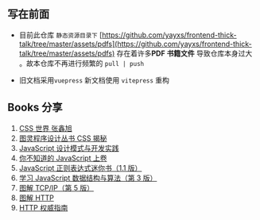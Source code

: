 ## 写在前面

- 目前此仓库 `静态资源目录下` [https://github.com/yayxs/frontend-thick-talk/tree/master/assets/pdfs](https://github.com/yayxs/frontend-thick-talk/tree/master/assets/pdfs) 存在着许多**PDF 书籍文件** 导致仓库本身过大 。故本仓库不再进行频繁的 `pull | push`

- 旧文档采用`vuepress` 新文档使用 `vitepress` 重构

## Books 分享

1. [CSS 世界 张鑫旭](./assets/pdfs/CSS世界-张鑫旭.pdf)
2. [图灵程序设计丛书 CSS 揭秘](./assets/pdfs/[图灵程序设计丛书].CSS揭秘.pdf)
3. [JavaScript 设计模式与开发实践](./assets/pdfs/JavaScript设计模式与开发实践.pdf)
4. [你不知道的 JavaScript 上卷](./assets/pdfs/你不知道的JavaScript%20上卷.pdf)
5. [JavaScript 正则表达式迷你书（1.1 版）](./assets/pdfs/JavaScript正则表达式迷你书（1.1版）.pdf)
6. [学习 JavaScript 数据结构与算法（第 3 版）](./assets/pdfs/学习JavaScript数据结构与算法（第3版）.pdf)
7. [图解 TCP/IP（第 5 版）](./assets/pdfs/图解TCPIP.pdf)
8. [图解 HTTP](./assets/pdfs/图解HTTP.pdf)
9. [HTTP 权威指南](./assets/pdfs/HTTP权威指南.pdf)
